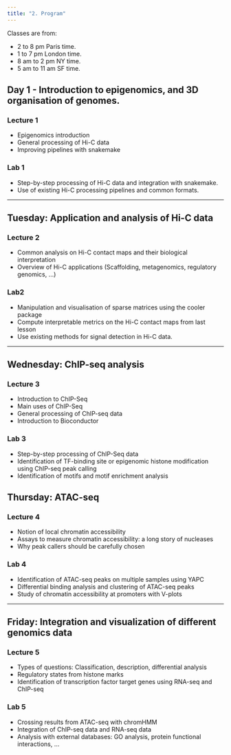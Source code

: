 ```yaml
---
title: "2. Program"
---
```


Classes are from: 

- 2 to 8 pm Paris time.
- 1 to 7 pm London time.
- 8 am to 2 pm NY time.
- 5 am to 11 am SF time.

## Day 1 - Introduction to epigenomics, and 3D organisation of genomes.

### Lecture 1
* Epigenomics introduction
* General processing of Hi-C data
* Improving pipelines with snakemake

### Lab 1
* Step-by-step processing of Hi-C data and integration with snakemake.
* Use of existing Hi-C processing pipelines and common formats.

--- 

## Tuesday: Application and analysis of Hi-C data

### Lecture 2
* Common analysis on Hi-C contact maps and their biological interpretation
* Overview of Hi-C applications (Scaffolding, metagenomics, regulatory genomics, ...)

### Lab2
* Manipulation and visualisation of sparse matrices using the cooler package
* Compute interpretable metrics on the Hi-C contact maps from last lesson
* Use existing methods for signal detection in Hi-C data.

--- 

## Wednesday: ChIP-seq analysis

### Lecture 3
* Introduction to ChIP-Seq
* Main uses of ChIP-Seq
* General processing of ChIP-seq data
* Introduction to Bioconductor 

### Lab 3
* Step-by-step processing of ChIP-Seq data
* Identification of TF-binding site or epigenomic histone modification using 
  ChIP-seq peak calling
* Identification of motifs and motif enrichment analysis

## Thursday: ATAC-seq

### Lecture 4
* Notion of local chromatin accessibility
* Assays to measure chromatin accessibility: a long story of nucleases
* Why peak callers should be carefully chosen

### Lab 4
* Identification of ATAC-seq peaks on multiple samples using YAPC
* Differential binding analysis and clustering of ATAC-seq peaks 
* Study of chromatin accessibility at promoters with V-plots

--- 

## Friday: Integration and visualization of different genomics data

### Lecture 5
* Types of questions: Classification, description, differential analysis
* Regulatory states from histone marks
* Identification of transcription factor target genes using RNA-seq and 
  ChIP-seq

### Lab 5
* Crossing results from ATAC-seq with chromHMM
* Integration of ChIP-seq data and RNA-seq data
* Analysis with external databases: 
  GO analysis, protein functional interactions, ...

